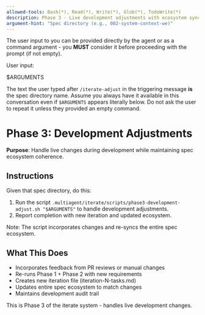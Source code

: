 ```yaml
---
allowed-tools: Bash(*), Read(*), Write(*), Glob(*), TodoWrite(*)
description: Phase 3 - Live development adjustments with ecosystem sync
argument-hint: "Spec directory (e.g., 002-system-context-we)"
---
```


The user input to you can be provided directly by the agent or as a command argument - you **MUST** consider it before proceeding with the prompt (if not empty).

User input:

$ARGUMENTS

The text the user typed after `/iterate-adjust` in the triggering message **is** the spec directory name. Assume you always have it available in this conversation even if `$ARGUMENTS` appears literally below. Do not ask the user to repeat it unless they provided an empty command.

# Phase 3: Development Adjustments

**Purpose**: Handle live changes during development while maintaining spec ecosystem coherence.

## Instructions

Given that spec directory, do this:

1. Run the script `.multiagent/iterate/scripts/phase3-development-adjust.sh "$ARGUMENTS"` to handle development adjustments.
2. Report completion with new iteration and updated ecosystem.

Note: The script incorporates changes and re-syncs the entire spec ecosystem.

## What This Does

- Incorporates feedback from PR reviews or manual changes
- Re-runs Phase 1 + Phase 2 with new requirements
- Creates new iteration file (iteration-N-tasks.md)
- Updates entire spec ecosystem to match changes
- Maintains development audit trail

This is Phase 3 of the iterate system - handles live development changes.